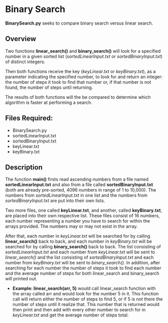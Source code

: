 # Binary Search
**BinarySearch.py** seeks to compare binary search versus linear search.

## Overview
Two functions **linear_search()** and **binary_search()** will look for a specified number in a given sorted
list (*sortedLinearInput.txt* or *sortedBinaryInput.txt*) of distinct integers.

Then both functions receive the key (*keyLinear.txt* or *keyBinary.txt*), as a parameter indicating the specified number, to look for
and return an integer: the number of steps it took to find that number or, if that number is not found,
the number of steps until returning.

The results of both functions will the be compared to determine which algorithm is faster at performing a search.

## Files Required:
- BinarySearch.py
- sortedLinearInput.txt
- sortedBinaryInput.txt
- keyLinear.txt
- keyBinary.txt

## Description
The function **main()** firsts read ascending numbers from a file named **sortedLinearInput.txt** and also from a file called **sortedBinaryInput.txt** (both are already pre-sorted, 4096 numbers in range of 1 to 10,000). The numbers from *sortedLinearInput.txt* in one list and the numbers from *sortedBinaryInput.txt* are put into their own lists. 

Two more files, one called **keyLinear.txt**, and another, called **keyBinary.txt**, are placed into their own respective list. These files consist of 16 numbers, each number representing a number you have to search for within the arrays provided. The numbers may or may not exist in the array.

After that, each number in *keyLinear.txt* will be searched for by calling **linear_search()** back to back, and each number in *keyBinary.txt* will be searched for by calling **binary_search()** back to back. The list consisting of *sortedLinearInput.txt* and each number from *keyLinear.txt* will be sent to *linear_search()* and the list consisting of *sortedBinaryInput.txt* and each number from *keyBinary.txt* will be sent to *binary_search()*. In addition, after searching for each number the number of steps it took to find each number and the average number of steps for both linear_search and binary_search will printed out.

- **Example: linear_search(arr, 5)** would call linear_search function with the array called arr and would look for the number 5 in it. This function call will return either the number of steps to find 5, or if 5 is not there the number of steps until it realize that. This number that is returned would then print and then add with every other number to search for in *keyLinear.txt* and get the average number of steps total.
